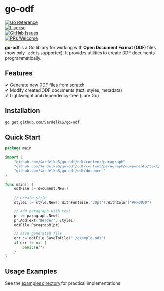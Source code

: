# go-odf

[![Go Reference](https://pkg.go.dev/badge/github.com/SardelkaS/go-odf.svg)](https://pkg.go.dev/github.com/SardelkaS/go-odf)  
[![License](https://img.shields.io/badge/license-MIT-blue.svg)](LICENSE)  
[![GitHub Issues](https://img.shields.io/github/issues/SardelkaS/go-odf)](https://github.com/SardelkaS/go-odf/issues)  
[![PRs Welcome](https://img.shields.io/badge/PRs-welcome-brightgreen.svg)](https://github.com/SardelkaS/go-odf/pulls)

**go-odf** is a Go library for working with **Open Document Format (ODF)** files (now only `.odt` is supported). It provides utilities to create ODF documents programmatically.

## **Features**
✔ Generate new ODF files from scratch  
✔ Modify created ODF documents (text, styles, metadata)  
✔ Lightweight and dependency-free (pure Go)

## **Installation**
```sh
go get github.com/SardelkaS/go-odf
```  

## **Quick Start**
```go
package main

import (
	"github.com/SardelkaS/go-odf/odt/content/paragraph"
	"github.com/SardelkaS/go-odf/odt/content/paragraph/components/text/style"
	"github.com/SardelkaS/go-odf/odt/document"
)

func main() {
	odtFile := document.New()
	
	// create style
	style1 := style.New().WithFontSize("30pt").WithColor("#FF0000")

	// add paragraph with text
	pr := paragraph.New()
	pr.AddText("Header", style1)
	odtFile.Paragraph(pr)

	// save generated file
	err := odtFile.SaveToFile("./example.odt")
	if err != nil {
		panic(err)
	}
}
```  

## **Usage Examples**
See the [examples directory](https://github.com/SardelkaS/go-odf/tree/main/odt/examples) for practical implementations.
